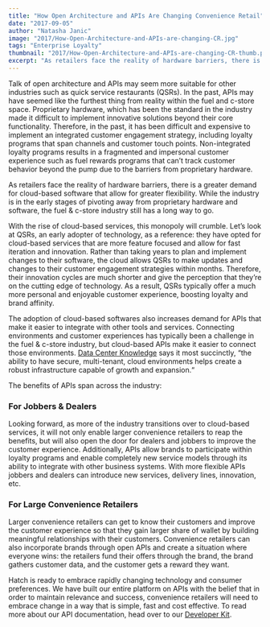 ```yaml
---
title: "How Open Architecture and APIs Are Changing Convenience Retail"
date: "2017-09-05"
author: "Natasha Janic"
image: "2017/How-Open-Architecture-and-APIs-are-changing-CR.jpg"
tags: "Enterprise Loyalty"
thumbnail: "2017/How-Open-Architecture-and-APIs-are-changing-CR-thumb.png"
excerpt: "As retailers face the reality of hardware barriers, there is a greater demand for cloud-based software that allow for greater flexibility. While the industry is in the early stages of pivoting away from proprietary hardware and software, the fuel & c-store industry still has a long way to go."
---
```


Talk of open architecture and APIs may seem more suitable for other industries such as quick service restaurants (QSRs). In the past, APIs may have seemed like the furthest thing from reality within the fuel and c-store space. Proprietary hardware, which has been the standard in the industry made it difficult to implement innovative solutions beyond their core functionality. Therefore, in the past, it has been difficult and expensive to implement an integrated customer engagement strategy, including loyalty programs that span channels and customer touch points. Non-integrated loyalty programs results in a fragmented and impersonal customer experience such as fuel rewards programs that can’t track customer behavior beyond the pump due to the barriers from proprietary hardware.

As retailers face the reality of hardware barriers, there is a greater demand for cloud-based software that allow for greater flexibility. While the industry is in the early stages of pivoting away from proprietary hardware and software, the fuel & c-store industry still has a long way to go.

With the rise of cloud-based services, this monopoly will crumble. Let’s look at QSRs, an early adopter of technology, as a reference: they have opted for cloud-based services that are more feature focused and allow for fast iteration and innovation. Rather than taking years to plan and implement changes to their software, the cloud allows QSRs to make updates and changes to their customer engagement strategies within months. Therefore, their innovation cycles are much shorter and give the perception that they’re on the cutting edge of technology. As a result, QSRs typically offer a much more personal and enjoyable customer experience, boosting loyalty and brand affinity.

The adoption of cloud-based softwares also increases demand for APIs that make it easier to integrate with other tools and services. Connecting environments and customer experiences has typically been a challenge in the fuel & c-store industry, but cloud-based APIs make it easier to connect those environments. [Data Center Knowledge](http://www.datacenterknowledge.com/archives/2012/10/16/understanding-cloud-integration-a-look-at-apis) says it most succinctly, “the ability to have secure, multi-tenant, cloud environments helps create a robust infrastructure capable of growth and expansion.“

The benefits of APIs span across the industry:

### For Jobbers & Dealers

Looking forward, as more of the industry transitions over to cloud-based services, it will not only enable larger convenience retailers to reap the benefits, but will also open the door for dealers and jobbers to improve the customer experience. Additionally, APIs allow brands to participate within loyalty programs and enable completely new service models through its ability to integrate with other business systems. With more flexible APIs jobbers and dealers can introduce new services, delivery lines, innovation, etc.

### For Large Convenience Retailers

Larger convenience retailers can get to know their customers and improve the customer experience so that they gain larger share of wallet by building meaningful relationships with their customers. Convenience retailers can also incorporate brands through open APIs and create a situation where everyone wins: the retailers fund their offers through the brand, the brand gathers customer data, and the customer gets a reward they want.

Hatch is ready to embrace rapidly changing technology and consumer preferences. We have built our entire platform on APIs with the belief that in order to maintain relevance and success, convenience retailers will need to embrace change in a way that is simple, fast and cost effective. To read more about our API documentation, head over to our [Developer Kit](https://developer.hatchloyalty.com/).
